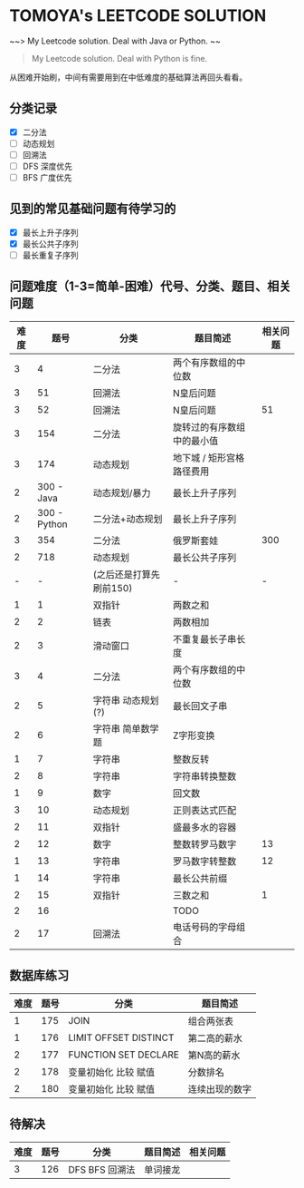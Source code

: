 # TOMOYA's LEETCODE SOLUTION

~~> My Leetcode solution. Deal with Java or Python. ~~

> My Leetcode solution. Deal with Python is fine. 

从困难开始刷，中间有需要用到在中低难度的基础算法再回头看看。

## 分类记录

- [x] 二分法
- [ ] 动态规划
- [ ] 回溯法
- [ ] DFS 深度优先
- [ ] BFS 广度优先

## 见到的常见基础问题有待学习的

- [x] 最长上升子序列
- [x] 最长公共子序列
- [ ] 最长重复子序列

## 问题难度（1-3=简单-困难）代号、分类、题目、相关问题

| 难度 | 题号         | 分类                    | 题目简述                   | 相关问题 |
| ---- | ------------ | ----------------------- | -------------------------- | -------- |
| 3    | 4            | 二分法                  | 两个有序数组的中位数       |          |
| 3    | 51           | 回溯法                  | N皇后问题                  |          |
| 3    | 52           | 回溯法                  | N皇后问题                  | 51       |
| 3    | 154          | 二分法                  | 旋转过的有序数组中的最小值 |          |
| 3    | 174          | 动态规划                | 地下城 / 矩形宫格路径费用  |          |
| 2    | 300 - Java   | 动态规划/暴力           | 最长上升子序列             |          |
| 2    | 300 - Python | 二分法+动态规划         | 最长上升子序列             |          |
| 3    | 354          | 二分法                  | 俄罗斯套娃                 | 300      |
| 2    | 718          | 动态规划                | 最长公共子序列             |          |
| -    | -            | (之后还是打算先刷前150) | -                          | -        |
| 1    | 1            | 双指针                  | 两数之和                   |          |
| 2    | 2            | 链表                    | 两数相加                   |          |
| 2    | 3            | 滑动窗口                | 不重复最长子串长度         |          |
| 3    | 4            | 二分法                  | 两个有序数组的中位数       |          |
| 2    | 5            | 字符串 动态规划(?)      | 最长回文子串               |          |
| 2    | 6            | 字符串 简单数学题       | Z字形变换                  |          |
| 1    | 7            | 字符串                  | 整数反转                   |          |
| 2    | 8            | 字符串                  | 字符串转换整数             |          |
| 1    | 9            | 数字                    | 回文数                     |          |
| 3    | 10           | 动态规划                | 正则表达式匹配             |          |
| 2    | 11           | 双指针                  | 盛最多水的容器             |          |
| 2    | 12           | 数字                    | 整数转罗马数字             | 13       |
| 1    | 13           | 字符串                  | 罗马数字转整数             | 12       |
| 1    | 14           | 字符串                  | 最长公共前缀               |          |
| 2    | 15           | 双指针                  | 三数之和                   | 1        |
| 2    | 16           |                         | TODO                       |          |
| 2    | 17           | 回溯法                  | 电话号码的字母组合         |          |

## 数据库练习 

| 难度 | 题号 | 分类                  | 题目简述       |
| ---- | ---- | --------------------- | -------------- |
| 1    | 175  | JOIN                  | 组合两张表     |
| 1    | 176  | LIMIT OFFSET DISTINCT | 第二高的薪水   |
| 2    | 177  | FUNCTION SET DECLARE  | 第N高的薪水    |
| 2    | 178  | 变量初始化 比较 赋值  | 分数排名       |
| 2    | 180  | 变量初始化 比较 赋值  | 连续出现的数字 |

## 待解决

| 难度 | 题号 | 分类           | 题目简述 | 相关问题 |
| ---- | ---- | -------------- | -------- | -------- |
| 3    | 126  | DFS BFS 回溯法 | 单词接龙 |          |